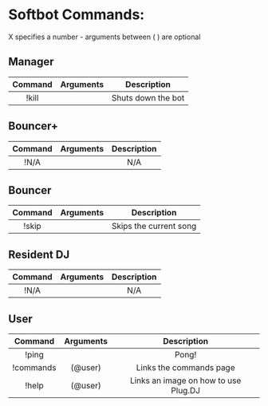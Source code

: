 Softbot Commands:
=========

X specifies a number - arguments between ( ) are optional


Manager
-------

|Command | Arguments |  Description |
|:------:|:---------:|:--------------------------------------:|
|!kill | | Shuts down the bot |

Bouncer+
--------

|Command | Arguments |  Description |
|:------:|:---------:|:--------------------------------------:|
|!N/A | | N/A |

Bouncer
-------

|Command | Arguments |  Description |
|:------:|:---------:|:--------------------------------------:|
|!skip | | Skips the current song |


Resident DJ
-----------

|Command | Arguments |  Description |
|:------:|:---------:|:--------------------------------------:|
|!N/A | | N/A



User
----

|Command | Arguments |  Description |
|:------:|:---------:|:--------------------------------------:|
|!ping | | Pong! |
|!commands | (@user) | Links the commands page |
|!help | (@user) | Links an image on how to use Plug.DJ |
